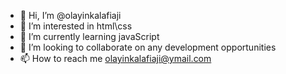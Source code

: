 - 👋 Hi, I’m @olayinkalafiaji
- 👀 I’m interested in html\css
- 🌱 I’m currently learning javaScript
- 💞️ I’m looking to collaborate on any development opportunities
- 📫 How to reach me olayinkalafiaji@ymail.com

<!---
olayinkalafiaji/olayinkalafiaji is a ✨ special ✨ repository because its `README.md` (this file) appears on your GitHub profile.
You can click the Preview link to take a look at your changes.
--->
